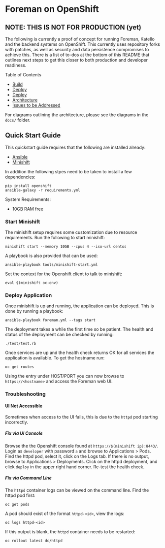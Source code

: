 # Foreman on OpenShift

## NOTE: THIS IS NOT FOR PRODUCTION (yet)

The following is currently a proof of concept for running Foreman, Katello and the backend systems on OpenShift. This currently uses repository forks with patches, as well as security and data persistence compromises to achieve this. There is a list of to-dos at the bottom of this README that outlines next steps to get this closer to both production and developer readiness.

Table of Contents

 * [Build](./docs/build.md)
 * [Deploy](./docs/deploy.md)
 * [Deploy](./docs/environment.md)
 * [Architecture](./docs/architecture.md)
 * [Issues to be Addressed](#issues)

For diagrams outlining the architecture, please see the diagrams in the `docs/` folder.

## Quick Start Guide

This quickstart guide requires that the following are installed already:

 * [Ansible](http://docs.ansible.com/ansible/latest/installation_guide/intro_installation.html)
 * [Minishift](https://docs.openshift.org/latest/minishift/getting-started/installing.html)

In addition the following stpes need to be taken to install a few dependencies:

    pip install openshift
    ansible-galaxy -r requirements.yml

System Requirements:

 * 10GB RAM free

### Start Minishift

The minishift setup requires some customization due to resource requirements. Run the following to start minishift:

    minishift start --memory 10GB --cpus 4 --iso-url centos

A playbook is also provided that can be used:

    ansible-playbook tools/minishift-start.yml

Set the context for the Openshift client to talk to minishift:

    eval $(minishift oc-env)

### Deploy Application

Once minishift is up and running, the application can be deployed. This is done by running a playbook:

    ansible-playbook foreman.yml --tags start

The deployment takes a while the first time so be patient. The health and status of the deployment can be checked by running:

    ./test/test.rb

Once services are up and the health check returns OK for all services the application is available. To get the hostname run:

    oc get routes

Using the entry under HOST/PORT you can now browse to `https://<hostname>` and access the Foreman web UI.

### Troubleshooting

#### UI Not Accessible

Sometimes when access to the UI fails, this is due to the `httpd` pod starting incorrectly.

##### Fix via UI Console

Browse the the Openshift console found at `https://$(minishift ip):8443/`. Login as `developer` with password `a` and browse to Applications > Pods. Find the httpd pod, select it, click on the Logs tab. If there is no output, browse to Applications > Deployments. Click on the httpd deployment, and click `deploy` in the upper right hand corner. Re-test the health check.

##### Fix via Command Line

The `httpd` container logs can be viewed on the command line. Find the httpd pod first:

    oc get pods

A pod should exist of the format `httpd-<id>`, view the logs:

    oc logs httpd-<id>

If this output is blank, the `httpd` container needs to be restarted:

    oc rollout latest dc/httpd
